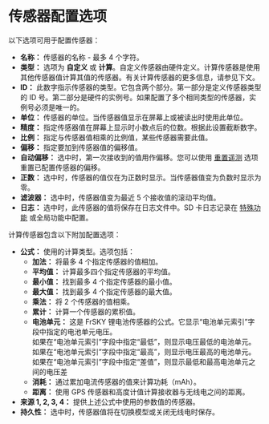 # 传感器配置选项

以下选项可用于配置传感器：

* **名称：** 传感器的名称 - 最多 4 个字符。
* **类型：** 选项为 **自定义** 或 **计算**。自定义传感器由硬件定义。计算传感器是使用其他传感器值计算其值的传感器。有关计算传感器的更多信息，请参见下文。
* **ID：** 此数字指示传感器的类型。它包含两个部分。第一部分是定义传感器类型的 ID 号。第二部分是硬件的实例号。如果配置了多个相同类型的传感器，实例号必须是唯一的。
* **单位：** 传感器的单位。当传感器值显示在屏幕上或被读出时使用此单位。
* **精度：** 指定传感器值在屏幕上显示时小数点后的位数。根据此设置截断数字。
* **比例：** 指定与传感器值相乘的比例值，某些传感器需要此值。
* **偏移：** 指定要加到传感器值的偏移值。
* **自动偏移：** 选中时，第一次接收到的值用作偏移。您可以使用 [重置遥测](../../reset-telemetry.md) 选项重置已配置传感器的偏移。
* **正数：** 选中时，传感器的值仅在为正数时显示。当传感器值变为负数时显示为零。
* **滤波器：** 选中时，传感器值变为最近 5 个接收值的滚动平均值。
* **日志：** 选中时，此传感器的值将保存在日志文件中。SD 卡日志记录在 [特殊功能](../special-functions.md) 或全局功能中配置。

计算传感器包含以下附加配置选项：

* **公式：** 使用的计算类型。选项包括：
  * **加法：** 将最多 4 个指定传感器的值相加。
  * **平均值：** 计算最多四个指定传感器的平均值。&#x20;
  * **最小值：** 找到最多 4 个指定传感器的最小值。
  * **最大值：** 找到最多 4 个指定传感器的最大值。
  * **乘法：** 将 2 个传感器的值相乘。
  * **累计：** 计算一个传感器的累积值。
  * **电池单元：** 这是 FrSKY 锂电池传感器的公式。它显示“电池单元索引”字段中指定的电池单元电压。\
    如果在“电池单元索引”字段中指定“最低”，则显示电压最低的电池单元。\
    如果在“电池单元索引”字段中指定“最高”，则显示电压最高的电池单元。\
    如果在“电池单元索引”字段中指定“差值”，则显示最低和最高电池单元之间的电压差
  * **消耗：** 通过累加电流传感器的值来计算功耗（mAh）。
  * **距离：** 使用 GPS 传感器和高度计值计算接收器与无线电之间的距离。
* **来源 1, 2, 3, 4：** 提供上述公式中使用的参数值的传感器。
* **持久性：** 选中时，传感器值将在切换模型或关闭无线电时保存。